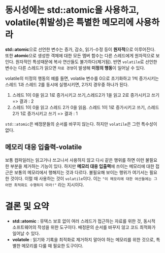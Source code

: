 # 동시성에는 std::atomic을 사용하고, volatile(휘발성)은 특별한 메모리에 사용하라

**std::atomic**으로 선언한 변수는 증가, 감소, 읽기-수정 등이 **원자적**으로 이루어진다. 또한 **atomic**으로 생성한 객체에 대한 모든 멤버 함수는 다른 스레드에게 원자적으로 보인다. 원자적인 특성때문에 복사 연산들도 불가하다(제거됨). 반면 `volatile`로 선언한 변수는 다른 스레드가 읽으면 `자료 경쟁`이 발생해 **미정의 행동**이 일어날 수 있다. 

volatile의 미정의 행동의 예를 들면, volatile 변수를 0으로 초기화하고 1씩 증가시키는 스레드 1과 스레드 2를 동시에 실행시키면, 2가지 경우중 하나가 된다.

1. 스레드 1이 0을 읽고 1로 증가시키고 쓰기,스레드2가 1을 읽고 2로 증가시키고 쓰기 => 결과 : 2
2. 스레드 1이 0을 읽고 스레드 2가 0을 읽음. 스레드 1이 1로 증가시키고 쓰기, 스레드 2가 1로 증가시키고 쓰기 => 결과 : 1

`std::atomic`은 배정문들의 순서를 바꾸지 않는다. 하지만 `volatile`은 그런 특수성이 없다.

## 메모리 대응 입출력-volatile

보통 컴파일러는 읽고거나 쓰고나서 사용하지 않고 다시 같은 행위를 하면 이런 불필요한 부분을 제거하는 기능이 있다. 하지만 **메모리 대응 입출력**에 쓰이는 메모리에 대한 접근은 보통의 메모리에서 행해지는 것과 다르다. 불필요해 보이는 행위가 여기서는 필요한 것이다. 이럴 때 사용하는 것이 `volatile`이다. 이는 `"이 메모리에 대한 여산들에는 그 어떤 최적화도 수행하지 마라!"` 라는 지시이다.



# 결론 및 요약

- **std::atomic** : 뮤텍스 보호 없이 여러 스레드가 접근하는 자료를 위한 것, 동시적 소프트웨어의 작성을 위한 도구이다. 배정문의 순서를 바꾸지 않고 코드 최적화가 일어날 수 있다.
- **volatole** : 읽기와 기록을 최적화로 제거하지 말아야 하는 메모리를 위한 것으로, 특별한 메모리를 다룰 때 필요한 도구이다.